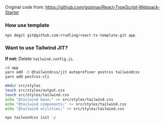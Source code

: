Original code from: https://github.com/gopinav/React-TypeScript-Webpack-Starter

### How use template
```node
npx degit git@github.com:rrudling/react-ts-template.git app
```

### Want to use Tailwind JIT?
**If not:** Delete `tailwind.config.js`.
```bash
cd app
yarn add -D @tailwindcss/jit autoprefixer postcss tailwindcss
yarn add postcss-cli

mkdir src/styles
touch src/styles/output.css
touch src/styles/tailwind.css
echo "@tailwind base;" >> src/styles/tailwind.css
echo "@tailwind components;" >> src/styles/tailwind.css
echo "@tailwind utilities;" >> src/styles/tailwind.css

npx tailwindcss init -p
```
